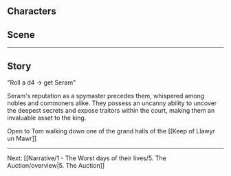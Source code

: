 ## Characters


## Scene

---

## Story

"Roll a d4 -> get Seram"

Seram's reputation as a spymaster precedes them, whispered among nobles and commoners alike. They possess an uncanny ability to uncover the deepest secrets and expose traitors within the court, making them an invaluable asset to the king.

Open to Tom walking down one of the grand halls of the [[Keep of Llawyr un Mawr]]

---
Next: [[Narrative/1 - The Worst days of their lives/5. The Auction/overview|5. The Auction]]

